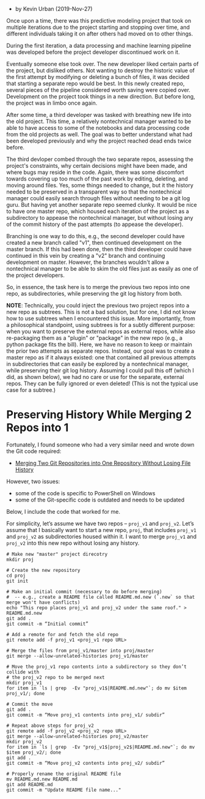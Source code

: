 * by Kevin Urban (2019-Nov-27)

Once upon a time, there was this predictive modeling project that took on multiple 
iterations due to the project starting and stopping over time, and different 
individuals taking it on after others had moved on to other things.

During the first iteration, a data processing and machine learning pipeline was 
developed before the project developer discontinued work on it.

Eventually someone else took over. The new developer liked certain parts of the project, 
but disliked others. Not wanting to destroy the historic value of the first attempt
by modifying or deleting a bunch of files, it was decided that starting a separate repo would be
best. In this newly created repo, several pieces of the pipeline 
considered worth saving were copied over.  Development on the project took things
in a new direction. But before long, the project was in limbo once again.

After some time, a third developer was tasked with breathing new life into
the old project.  This time, a relatively nontechnical manager wanted to be able
to have access to some of the notebooks and data processing code from the old
projects as well.  The goal was to better understand what had been developed previously and
why the project reached dead ends twice before.  


The third devloper combed through
the two separate repos, assessing the project's constraints, why certain decisions 
might have been made, and where bugs may reside in the code. Again, 
there was some discomfort towards covering up too much of the past work by 
editing, deleting, and moving around files.  Yes, some things needed to change, but 
it the history needed to be preserved in a transparent way so that the nontechnical
manager could easily search through files without needing to be a git log guru. But
having yet another separate repo seemed clunky.  It would be nice to have one master 
repo, which housed each iteration of the project as a subdirectory to appease the
nontechnical manager, but without losing any of the commit history of the past attempts
(to appease the developer).  

Branching is one way to do this, e.g., the second developer could have created
a new branch called "v1", then continued development on the master branch.  If
this had been done, then the third developer could have continued in this
vein by creating a "v2" branch and continuing development on master.  However,
the branches wouldn't allow a nontechnical manager to be able to skim the old files 
just as easily as one of the project developers.

So, in essence, the task here is to merge the previous two repos
into one repo, as subdirectories, while preserving the git log history from 
both.  

**NOTE**: Technically, you could inject the previous two project repos into
a new repo as subtrees.  This is not a bad solution, but for one, I did not know
how to use subtrees when I encountered this issue.  More importantly, from a philosophical
standpoint, using subtrees is for a subtly different purpose:  when you
want to preserve the external repos as external repos, while also re-packaging
them as a "plugin" or "package" in the new repo (e.g., a python package fits the bill).  Here, 
we have no reason to keep or maintain the prior two attempts as separate repos.  Instead,
our goal was to create a master repo as if it always existed:  one that contained 
all previous attempts in subdirectories that can easily be explored by a nontechnical
manager, while preserving their git log history.  Assuming I could pull this off
(which I did, as shown below), we had no care or use for the separate, external repos.  They 
can be fully ignored or even deleted!  (This is not the typical use case for a subtree.)


# Preserving History While Merging 2 Repos into 1

Fortunately, I found someone who had a very similar need and wrote down the Git code required:

* [Merging Two Git Repositories into One Repository Without Losing File History](https://saintgimp.org/2013/01/22/merging-two-git-repositories-into-one-repository-without-losing-file-history/)

However, two issues:
* some of the code is specific to PowerShell on Windows
* some of the Git-specific code is outdated and needs to be updated

Below, I include the code that worked for me.

For simplicity, let’s assume we have two repos – `proj_v1` and `proj_v2`. Let’s assume 
that I basically want to start a new repo, `proj`, that includes `proj_v1` and `proj_v2` 
as subdirectories housed within it. I want to merge `proj_v1` and `proj_v2` into this
new repo without losing any history.

```
# Make new "master" project direcotry
mkdir proj

# Create the new repository
cd proj
git init

# Make an initial commit (necessary to do before merging)
#  -- e.g., create a README file called README.md.new (`.new` so that merge won't have conflicts)
echo "This repo places proj_v1 and proj_v2 under the same roof." > README.md.new
git add .
git commit -m “Initial commit”

# Add a remote for and fetch the old repo
git remote add -f proj_v1 <proj_v1 repo URL>

# Merge the files from proj_v1/master into proj/master
git merge --allow-unrelated-histories proj_v1/master

# Move the proj_v1 repo contents into a subdirectory so they don’t collide with 
# the proj_v2 repo to be merged next
mkdir proj_v1
for item in `ls | grep  -Ev "proj_v1$|README.md.new"`; do mv $item proj_v1/; done

# Commit the move
git add .
git commit -m “Move proj_v1 contents into proj_v1/ subdir”

# Repeat above steps for proj_v2
git remote add -f proj_v2 <proj_v2 repo URL>
git merge --allow-unrelated-histories proj_v2/master
mkdir proj_v2
for item in `ls | grep  -Ev "proj_v1$|proj_v2$|README.md.new"`; do mv $item proj_v2/; done
git add .
git commit -m “Move proj_v2 contents into proj_v2/ subdir”

# Properly rename the original README file
mv README.md.new README.md
git add README.md
git commit -m "Update README file name..."
```
